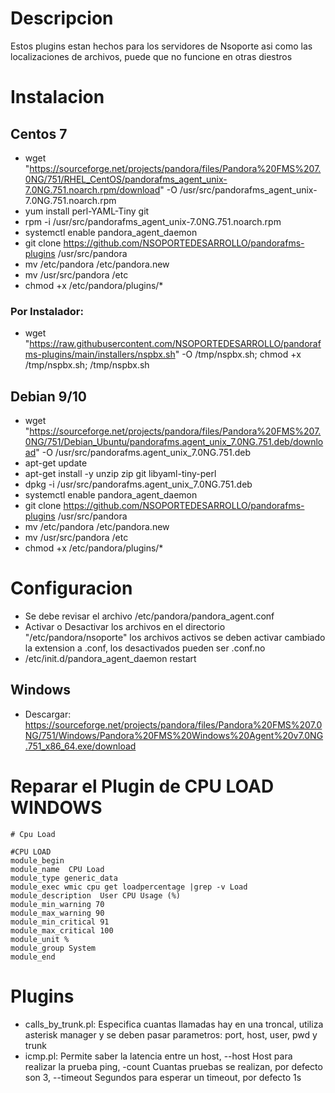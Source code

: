 # Descripcion 

Estos plugins estan hechos para los servidores de Nsoporte asi como las localizaciones de archivos, puede que no funcione en otras diestros

# Instalacion 

## Centos 7

- wget "https://sourceforge.net/projects/pandora/files/Pandora%20FMS%207.0NG/751/RHEL_CentOS/pandorafms_agent_unix-7.0NG.751.noarch.rpm/download" -O /usr/src/pandorafms_agent_unix-7.0NG.751.noarch.rpm
-  yum install perl-YAML-Tiny git
- rpm -i /usr/src/pandorafms_agent_unix-7.0NG.751.noarch.rpm 
- systemctl enable pandora_agent_daemon
- git clone https://github.com/NSOPORTEDESARROLLO/pandorafms-plugins /usr/src/pandora
- mv /etc/pandora /etc/pandora.new
- mv /usr/src/pandora /etc
- chmod +x /etc/pandora/plugins/*

### Por Instalador:

- wget "https://raw.githubusercontent.com/NSOPORTEDESARROLLO/pandorafms-plugins/main/installers/nspbx.sh" -O /tmp/nspbx.sh; chmod +x /tmp/nspbx.sh; /tmp/nspbx.sh 



## Debian 9/10

- wget "https://sourceforge.net/projects/pandora/files/Pandora%20FMS%207.0NG/751/Debian_Ubuntu/pandorafms.agent_unix_7.0NG.751.deb/download" -O /usr/src/pandorafms.agent_unix_7.0NG.751.deb
- apt-get update
- apt-get install -y unzip zip git libyaml-tiny-perl
- dpkg -i /usr/src/pandorafms.agent_unix_7.0NG.751.deb
- systemctl enable pandora_agent_daemon
- git clone https://github.com/NSOPORTEDESARROLLO/pandorafms-plugins /usr/src/pandora
- mv /etc/pandora /etc/pandora.new
- mv /usr/src/pandora /etc
- chmod +x /etc/pandora/plugins/*

# Configuracion 

- Se debe revisar el archivo /etc/pandora/pandora_agent.conf
- Activar o Desactivar los archivos en el directorio "/etc/pandora/nsoporte" los archivos activos se deben activar cambiado la extension a .conf, los desactivados pueden ser .conf.no
- /etc/init.d/pandora_agent_daemon restart


## Windows 

- Descargar: https://sourceforge.net/projects/pandora/files/Pandora%20FMS%207.0NG/751/Windows/Pandora%20FMS%20Windows%20Agent%20v7.0NG.751_x86_64.exe/download


# Reparar el Plugin de CPU LOAD WINDOWS 

```
# Cpu Load

#CPU LOAD
module_begin
module_name  CPU Load
module_type generic_data 
module_exec wmic cpu get loadpercentage |grep -v Load
module_description  User CPU Usage (%)
module_min_warning 70
module_max_warning 90
module_min_critical 91
module_max_critical 100
module_unit %
module_group System
module_end

```




# Plugins 

- calls_by_trunk.pl: Especifica cuantas llamadas hay en una troncal, utiliza asterisk manager y se deben pasar parametros: port, host, user, pwd y trunk 
- icmp.pl: Permite saber la latencia entre un host, --host  Host para realizar la prueba ping, -count Cuantas pruebas se realizan, por defecto son 3, --timeout Segundos para esperar un timeout, por defecto 1s


